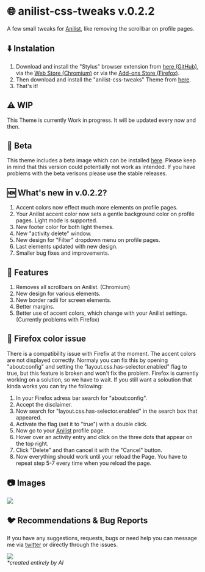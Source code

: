 # 🌐 anilist-css-tweaks v.0.2.2
A few small tweaks for [Anilist](https://anilist.co/), like removing the scrollbar on profile pages.

## ⬇️ Instalation
1. Download and install the "Stylus" browser extension from [here (GitHub)](https://github.com/openstyles/stylus), via the [Web Store (Chromium)](https://chrome.google.com/webstore/detail/stylus/clngdbkpkpeebahjckkjfobafhncgmne?) or via the [Add-ons Store (Firefox)](https://addons.mozilla.org/de/firefox/addon/styl-us/).
2. Then download and install the "anilist-css-tweaks" Theme from [here](https://github.com/Matewoo/anilist-css-tweaks/raw/main/anilist-tweaks.user.css).
3. That's it!

## ⚠️ WIP
This Theme is currently Work in progress. It will be updated every now and then.

## 🐞 Beta
This theme includes a beta image which can be installed [here](https://github.com/Matewoo/anilist-css-tweaks/raw/main/beta-version/anilist-tweaks-beta.user.css). Please keep in mind that this version could potentially not work as intended. If you have problems with the beta verisons please use the stable releases.

## 🆕 What's new in v.0.2.2?
1. Accent colors now effect much more elements on profile pages.
2. Your Anilist accent color now sets a gentle background color on profile pages. Light mode is supported.
3. New footer color for both light themes.
4. New "activity delete" window.
5. New design for "Filter" dropdown menu on profile pages.
6. Last elements updated with new design.
7. Smaller bug fixes and improvements.

## 🌟 Features
1. Removes all scrollbars on Anilist. (Chromium)
2. New design for various elements.
3. New border radii for screen elements.
4. Better margins.
5. Better use of accent colors, which change with your Anilist settings. (Currently problems with Firefox)

## 🦊 Firefox color issue
There is a compatibility issue with Firefix at the moment. The accent colors are not displayed correctly. Normaly you can fix this by opening "about:config" and setting the "layout.css.has-selector.enabled" flag to true, but this feature is broken and won't fix the problem. Firefox is currently working on a solution, so we have to wait. If you still want a soloution that kinda works you can try the following:
1. In your Firefox adress bar search for "about:config".
2. Accept the disclaimer.
3. Now search for "layout.css.has-selector.enabled" in the search box that appeared.
4. Activate the flag (set it to "true") with a double click.
5. Now go to your [Anilist](https://anilist.co/) profile page.
6. Hover over an activity entry and click on the three dots that appear on the top right.
7. Click "Delete" and than cancel it with the "Cancel" button.
8. Now everything should work until your reload the Page. You have to repeat step 5-7 every time when you reload the page.

## 📷 Images
<img src="https://i.imgur.com/kwtkSch.png"/>

## 🐦 Recommendations & Bug Reports
If you have any suggestions, requests, bugs or need help you can message me via [twitter](https://twitter.com/Matewoo_) or directly through the issues.

<img src="https://i.imgur.com/BwF6p8e.png"/> <br>
_*created entirely by AI_
